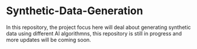 # Synthetic-Data-Generation
In this repository, the project focus here will deal about generating synthetic data using different AI algorithmns, this repository is still in progress and more updates will be coming soon.
